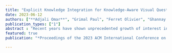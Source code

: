 ```yaml
---
title: "Explicit Knowledge Integration for Knowledge-Aware Visual Question Answering about Named Entities"
date: 2023-06-12
authors: ["**Adjali Omar**", "Grimal Paul", "Ferret Olivier", "Ghannay Sahar", "Le Borgne Hervé"]   
publication_types: ["1"]
abstract : "Recent years have shown unprecedented growth of interest in Vision-Language related tasks, with the need to address the inherent challenges of integrating linguistic and visual information to solve real-world applications. Such a typical task is Visual Question Answering (VQA), which aims to answer questions about visual content. The limitations of the VQA task in terms of question redundancy and poor linguistic variability encouraged researchers to propose Knowledge-aware Visual Question Answering tasks as a natural extension of VQA. In this paper, we tackle the KVQAE (Knowledge-based Visual Question Answering about named Entities) task, which proposes to answer questions about named entities defined in a knowledge base and grounded in visual content. In particular, besides the textual and visual information, we propose to leverage the structural information extracted from syntactic dependency trees and external knowledge graphs to help answer questions about a large spectrum of entities of various types. Thus, by combining contextual and graph-based representations using Graph Convolutional Networks (GCNs), we are able to learn meaningful embeddings for Information Retrieval tasks. Experiments on the ViQuAE public dataset show how our approach improves the state-of-the-art baselines while demonstrating the interest of injecting external knowledge to enhance multimodal information retrieval."
featured: true
publication: "*Proceedings of the 2023 ACM International Conference on Multimedia Retrieval*"

---
```

